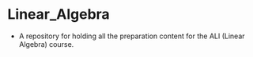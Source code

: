 # Linear_Algebra
- A repository for holding all the preparation content for the ALI (Linear Algebra) course. 
